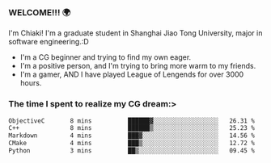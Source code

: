 ### WELCOME!!! 🌍

I'm Chiaki! I'm a graduate student in Shanghai Jiao Tong University, major in software engineering.:D

-  I'm a CG beginner and trying to find my own eager. 
-  I'm a positive person, and I'm trying to bring more warm to my friends.
-  I'm a gamer, AND I have played League of Lengends for over 3000 hours.


### The time I spent to realize my CG dream:>
<!--START_SECTION:waka-->

```txt
ObjectiveC       8 mins          ██████▓░░░░░░░░░░░░░░░░░░   26.31 %
C++              8 mins          ██████▒░░░░░░░░░░░░░░░░░░   25.23 %
Markdown         4 mins          ███▓░░░░░░░░░░░░░░░░░░░░░   14.56 %
CMake            4 mins          ███▒░░░░░░░░░░░░░░░░░░░░░   12.72 %
Python           3 mins          ██▒░░░░░░░░░░░░░░░░░░░░░░   09.45 %
```

<!--END_SECTION:waka-->

<!--
**Chiaki-meow/Chiaki-meow** is a ✨ _special_ ✨ repository because its `README.md` (this file) appears on your GitHub profile.

Here are some ideas to get you started:

- 🔭 I’m currently working on ...
- 🌱 I’m currently learning ...
- 👯 I’m looking to collaborate on ...
- 🤔 I’m looking for help with ...
- 💬 Ask me about ...
- 📫 How to reach me: ...
- 😄 Pronouns: ...
- ⚡ Fun fact: ...
-->
